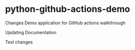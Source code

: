 # python-github-actions-demo
Changes
Demo application for GitHub actions walkthrough

Updating Documentation


Test changes
